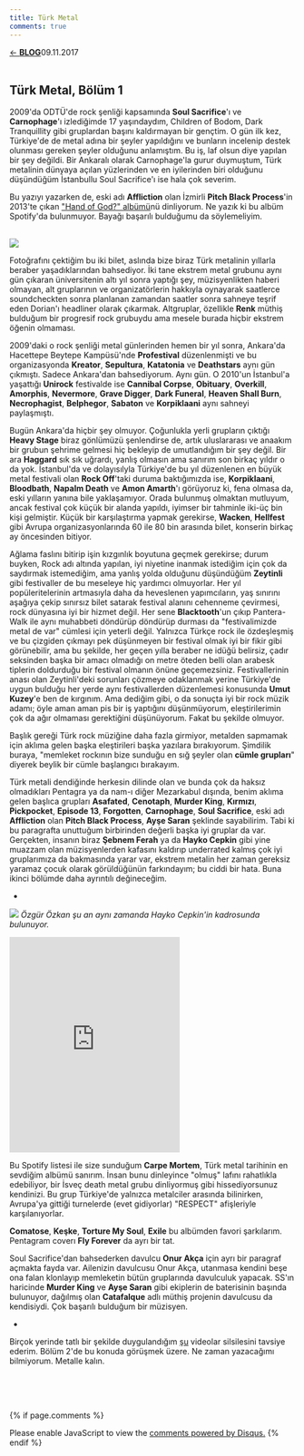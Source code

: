 ```yaml
---
title: Türk Metal
comments: true
---
```

<a href="../index.html">&#8592; **BLOG**</a><p2>09.11.2017</p2><br><br>
<html><head>
	<link rel="stylesheet" type="text/css" href="../markdownStyle.css">
	<link rel="icon" href="../coloricon.png">
	<link rel="stylesheet" href="../tomorrow-night.css">
	<script src="../highlight.pack.js"></script><script>hljs.initHighlightingOnLoad();</script>
</head></html>

## Türk Metal, Bölüm 1

2009'da ODTÜ'de rock şenliği kapsamında **Soul Sacrifice**'ı ve **Carnophage**'ı izlediğimde 17 yaşındaydım, Children of Bodom, Dark Tranquillity gibi gruplardan başını kaldırmayan bir gençtim. O gün ilk kez, Türkiye'de de metal adına bir şeyler yapıldığını ve bunların incelenip destek olunması gereken şeyler olduğunu anlamıştım. Bu iş, laf olsun diye yapılan bir şey değildi. Bir Ankaralı olarak Carnophage'la gurur duymuştum, Türk metalinin dünyaya açılan yüzlerinden ve en iyilerinden biri olduğunu düşündüğüm İstanbullu Soul Sacrifice'ı ise hala çok severim.

Bu yazıyı yazarken de, eski adı **Affliction** olan İzmirli **Pitch Black Process**'in 2013'te çıkan ["Hand of God?" albümü](https://www.youtube.com/watch?v=EXZmd6MFtZs)nü dinliyorum. Ne yazık ki bu albüm Spotify'da bulunmuyor. Bayağı başarılı bulduğumu da söylemeliyim.

<br>![](http://i65.tinypic.com/w05kdl.jpg)<br>

Fotoğrafını çektiğim bu iki bilet, aslında bize biraz Türk metalinin yıllarla beraber yaşadıklarından bahsediyor. İki tane ekstrem metal grubunu aynı gün çıkaran üniversitenin altı yıl sonra yaptığı şey, müzisyenlikten haberi olmayan, alt gruplarının ve organizatörlerin hakkıyla oynayarak saatlerce soundcheckten sonra planlanan zamandan saatler sonra sahneye teşrif eden Dorian'ı headliner olarak çıkarmak. Altgruplar, özellikle **Renk** müthiş bulduğum bir progresif rock grubuydu ama mesele burada hiçbir ekstrem öğenin olmaması.
 
2009'daki o rock şenliği metal günlerinden hemen bir yıl sonra, Ankara'da Hacettepe Beytepe Kampüsü'nde **Profestival** düzenlenmişti ve bu organizasyonda **Kreator**, **Sepultura**, **Katatonia** ve **Deathstars** aynı gün çıkmıştı. Sadece Ankara'dan bahsediyorum. Aynı gün. O 2010'un İstanbul'a yaşattığı **Unirock** festivalde ise **Cannibal Corpse**, **Obituary**, **Overkill**, **Amorphis**, **Nevermore**, **Grave Digger**, **Dark Funeral**, **Heaven Shall Burn**, **Necrophagist**, **Belphegor**, **Sabaton** ve **Korpiklaani** aynı sahneyi paylaşmıştı.

Bugün Ankara'da hiçbir şey olmuyor. Çoğunlukla yerli grupların çıktığı **Heavy Stage** biraz gönlümüzü şenlendirse de, artık uluslararası ve anaakım bir grubun şehrime gelmesi hiç bekleyip de umutlandığım bir şey değil. Bir ara **Haggard** sık sık uğrardı, yanlış olmasın ama sanırım son birkaç yıldır o da yok. İstanbul'da ve dolayısılyla Türkiye'de bu yıl düzenlenen en büyük metal festivali olan **Rock Off**'taki duruma baktığımızda ise, **Korpiklaani**, **Bloodbath**, **Napalm Death** ve **Amon Amarth**'ı görüyoruz ki, fena olmasa da, eski yılların yanına bile yaklaşamıyor. Orada bulunmuş olmaktan mutluyum, ancak festival çok küçük bir alanda yapıldı, iyimser bir tahminle iki-üç bin kişi gelmiştir. Küçük bir karşılaştırma yapmak gerekirse, **Wacken**, **Hellfest** gibi Avrupa organizasyonlarında 60 ile 80 bin arasında bilet, konserin birkaç ay öncesinden bitiyor.

Ağlama faslını bitirip işin kızgınlık boyutuna geçmek gerekirse; durum buyken, Rock adı altında yapılan, iyi niyetine inanmak istediğim için çok da saydırmak istemediğim, ama yanlış yolda olduğunu düşündüğüm **Zeytinli** gibi festivaller de bu meseleye hiç yardımcı olmuyorlar. Her yıl popüleritelerinin artmasıyla daha da heveslenen yapımcıların, yaş sınırını aşağıya çekip sınırsız bilet satarak festival alanını cehenneme çevirmesi, rock dünyasına iyi bir hizmet değil. Her sene **Blacktooth**'un çıkıp Pantera-Walk ile aynı muhabbeti döndürüp döndürüp durması da "festivalimizde metal de var" cümlesi için yeterli değil. Yalnızca Türkçe rock ile özdeşleşmiş ve bu çizgiden çıkmayı pek düşünmeyen bir festival olmak iyi bir fikir gibi görünebilir, ama bu şekilde, her geçen yılla beraber ne idüğü belirsiz, çadır seksinden başka bir amacı olmadığı on metre öteden belli olan arabesk tiplerin doldurduğu bir festival olmanın önüne geçemezsiniz. Festivallerinin anası olan Zeytinli'deki sorunları çözmeye odaklanmak yerine Türkiye'de uygun bulduğu her yerde aynı festivallerden düzenlemesi konusunda **Umut Kuzey**'e ben de kırgınım. Ama dediğim gibi, o da sonuçta iyi bir rock müzik adamı; öyle aman aman pis bir iş yaptığını düşünmüyorum, eleştirilerimin çok da ağır olmaması gerektiğini düşünüyorum. Fakat bu şekilde olmuyor. 

Başlık gereği Türk rock müziğine daha fazla girmiyor, metalden sapmamak için aklıma gelen başka eleştirileri başka yazılara bırakıyorum. Şimdilik buraya, "memleket rockının bize sunduğu en sığ şeyler olan **cümle grupları**" diyerek beylik bir cümle başlangıcı bırakayım. 

Türk metali dendiğinde herkesin dilinde olan ve bunda çok da haksız olmadıkları Pentagra ya da nam-ı diğer Mezarkabul dışında, benim aklıma gelen başlıca grupları **Asafated**, **Cenotaph**, **Murder King**, **Kırmızı**, **Pickpocket**, **Episode 13**, **Forgotten**, **Carnophage**, **Soul Sacrifice**, eski adı **Affliction** olan **Pitch Black Process**, **Ayşe Saran** şeklinde sayabilirim. Tabi ki bu paragrafta unuttuğum birbirinden değerli başka iyi gruplar da var. Gerçekten, insanın biraz **Şebnem Ferah** ya da **Hayko Cepkin** gibi yine muazzam olan müzisyenlerden kafasını kaldırıp underrated kalmış çok iyi gruplarımıza da bakmasında yarar var, ekstrem metalin her zaman gereksiz yaramaz çocuk olarak görüldüğünün farkındayım; bu ciddi bir hata. Buna ikinci bölümde daha ayrıntılı değineceğim. 

*

![](https://metalodyssey.files.wordpress.com/2012/04/soul-sacrifice-group-promo-pic-1.jpg)
*Özgür Özkan şu an aynı zamanda Hayko Cepkin'in kadrosunda bulunuyor.*

<iframe src="https://open.spotify.com/embed/album/3xbXA8MGqWDgvu5CdbLqnr" width="300" height="380" frameborder="0" allowtransparency="true"></iframe>

Bu Spotify listesi ile size sunduğum **Carpe Mortem**, Türk metal tarihinin en sevdiğim albümü sanırım. İnsan bunu dinleyince "olmuş" lafını rahatlıkla edebiliyor, bir İsveç death metal grubu dinliyormuş gibi hissediyorsunuz kendinizi. Bu grup Türkiye'de yalnızca metalciler arasında bilinirken, Avrupa'ya gittiği turnelerde (evet gidiyorlar) "RESPECT" afişleriyle karşılanıyorlar.   

**Comatose**, **Keşke**, **Torture My Soul**, **Exile** bu albümden favori şarkılarım. Pentagram coverı **Fly Forever** da ayrı bir tat. 

Soul Sacrifice'dan bahsederken davulcu **Onur Akça** için ayrı bir paragraf açmakta fayda var. Ailenizin davulcusu Onur Akça, utanmasa kendini beşe ona falan klonlayıp memleketin bütün gruplarında davulculuk yapacak. SS'ın haricinde **Murder King** ve **Ayşe Saran** gibi ekiplerin de baterisinin başında bulunuyor, dağılmış olan **Catafalque** adlı müthiş projenin davulcusu da kendisiydi. Çok başarılı bulduğum bir müzisyen. 

*

Birçok yerinde tatlı bir şekilde duygulandığım [şu](https://caglayandemirci.github.io/blog/turkish-metal.html) videolar silsilesini tavsiye ederim. Bölüm 2'de bu konuda görüşmek üzere. Ne zaman yazacağımı bilmiyorum. Metalle kalın. 

<br><br><br>
<script id="dsq-count-scr" src="//caglayandemirci-github-io.disqus.com/count.js" async></script>
<a href="http://foo.com/bar.html#disqus_thread"></a>
{% if page.comments %}
<div id="disqus_thread"></div>
<script>
/**
*  RECOMMENDED CONFIGURATION VARIABLES: EDIT AND UNCOMMENT THE SECTION BELOW TO INSERT DYNAMIC VALUES FROM YOUR PLATFORM OR CMS.
*  LEARN WHY DEFINING THESE VARIABLES IS IMPORTANT: https://disqus.com/admin/universalcode/#configuration-variables*/
/*
var disqus_config = function () {
this.page.url = PAGE_URL;  // Replace PAGE_URL with your page's canonical URL variable
this.page.identifier = PAGE_IDENTIFIER; // Replace PAGE_IDENTIFIER with your page's unique identifier variable
};
*/
(function() { // DON'T EDIT BELOW THIS LINE
var d = document, s = d.createElement('script');
s.src = 'https://caglayandemirci-github-io.disqus.com/embed.js';
s.setAttribute('data-timestamp', +new Date());
(d.head || d.body).appendChild(s);
})();
</script>
<noscript>Please enable JavaScript to view the <a href="https://disqus.com/?ref_noscript">comments powered by Disqus.</a></noscript>                       
{% endif %} 
<br>